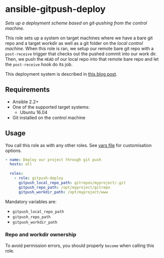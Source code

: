 # ansible-gitpush-deploy

*Sets up a deployment scheme based on git-pushing from the control machine.*

This role sets up a system on target machines where we have a bare git repo and a target workdir
as well as a git folder on the *local control machine*. When this role is ran, we setup our remote
bare git repo with a `post-receive` trigger that checks out the pushed commit into our work dir.
Then, we push the `HEAD` of our local repo into that remote bare repo and let the `post-receive`
hook do its job.

This deployment system is described in [this blog post][gitpush-deployment-article].

## Requirements

* Ansible 2.2+
* One of the supported target systems:
  * Ubuntu 16.04
* Git installed on the control machine

## Usage

You call this role as with any other roles. See [vars file](defaults/main.yml) for customisation
options.

```yaml
- name: Deploy our project through git push
  hosts: all
  
  roles:
    - role: gitpush-deploy
      gitpush_local_repo_path: gitrepos/myproject/.git
      gitpush_repo_path: /opt/myproject/gitrepo
      gitpush_workdir_path: /opt/myproject/www
```

Mandatory variables are:

* `gitpush_local_repo_path`
* `gitpush_repo_path`
* `gitpush_workdir_path`

### Repo and workdir ownership

To avoid permission errors, you should properly `become` when calling this role.

[gitpush-deployment-article]: http://krisjordan.com/essays/setting-up-push-to-deploy-with-git
